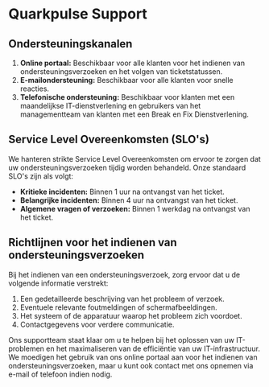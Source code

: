 # Quarkpulse Support

## Ondersteuningskanalen

1. **Online portaal:** Beschikbaar voor alle klanten voor het indienen van ondersteuningsverzoeken en het volgen van ticketstatussen.
2. **E-mailondersteuning:** Beschikbaar voor alle klanten voor snelle reacties.
3. **Telefonische ondersteuning:** Beschikbaar voor klanten met een maandelijkse IT-dienstverlening en gebruikers van het managementteam van klanten met een Break en Fix Dienstverlening.

## Service Level Overeenkomsten (SLO's)

We hanteren strikte Service Level Overeenkomsten om ervoor te zorgen dat uw ondersteuningsverzoeken tijdig worden behandeld. Onze standaard SLO's zijn als volgt:
- **Kritieke incidenten:** Binnen 1 uur na ontvangst van het ticket.
- **Belangrijke incidenten:** Binnen 4 uur na ontvangst van het ticket.
- **Algemene vragen of verzoeken:** Binnen 1 werkdag na ontvangst van het ticket.

## Richtlijnen voor het indienen van ondersteuningsverzoeken

Bij het indienen van een ondersteuningsverzoek, zorg ervoor dat u de volgende informatie verstrekt:
1. Een gedetailleerde beschrijving van het probleem of verzoek.
2. Eventuele relevante foutmeldingen of schermafbeeldingen.
3. Het systeem of de apparatuur waarop het probleem zich voordoet.
4. Contactgegevens voor verdere communicatie.

Ons supportteam staat klaar om u te helpen bij het oplossen van uw IT-problemen en het maximaliseren van de efficiëntie van uw IT-infrastructuur. We moedigen het gebruik van ons online portaal aan voor het indienen van ondersteuningsverzoeken, maar u kunt ook contact met ons opnemen via e-mail of telefoon indien nodig.
